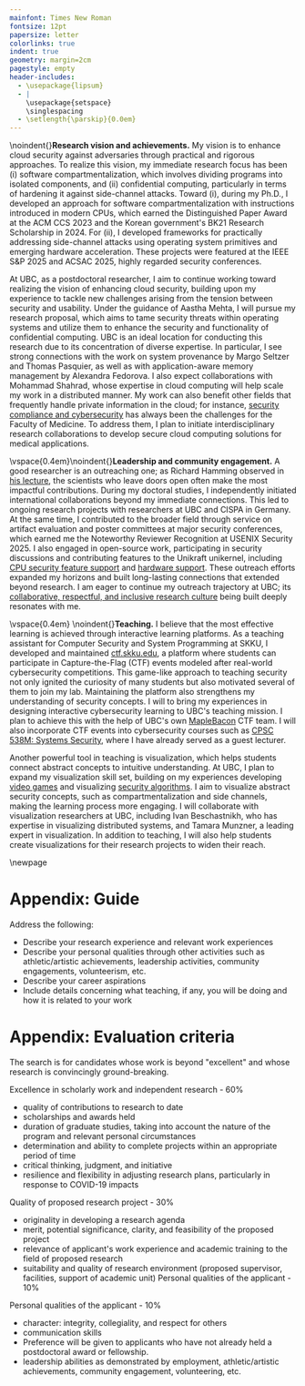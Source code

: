 ```yaml
---
mainfont: Times New Roman
fontsize: 12pt
papersize: letter
colorlinks: true
indent: true
geometry: margin=2cm
pagestyle: empty
header-includes:
  - \usepackage{lipsum}
  - |
    \usepackage{setspace}
    \singlespacing
  - \setlength{\parskip}{0.0em}
---
```


<!-- markdownlint-disable MD041 MD005 -->

\noindent{}**Research vision and achievements.** My vision is to enhance cloud security against adversaries through practical and rigorous approaches. To realize this vision, my immediate research focus has been (i) software compartmentalization, which involves dividing programs into isolated components, and (ii) confidential computing, particularly in terms of hardening it against side-channel attacks. Toward (i), during my Ph.D., I developed an approach for software compartmentalization with instructions introduced in modern CPUs, which earned the Distinguished Paper Award at the ACM CCS 2023 and the Korean government's BK21 Research Scholarship in 2024. For (ii), I developed frameworks for practically addressing side-channel attacks using operating system primitives and emerging hardware acceleration. These projects were featured at the IEEE S&P 2025 and ACSAC 2025, highly regarded security conferences.

At UBC, as a postdoctoral researcher, I aim to continue working toward realizing the vision of enhancing cloud security, building upon my experience to tackle new challenges arising from the tension between security and usability. Under the guidance of Aastha Mehta, I will pursue my research proposal, which aims to tame security threats within operating systems and utilize them to enhance the security and functionality of confidential computing. UBC is an ideal location for conducting this research due to its concentration of diverse expertise. In particular, I see strong connections with the work on system provenance by Margo Seltzer and Thomas Pasquier, as well as with application-aware memory management by Alexandra Fedorova. I also expect collaborations with Mohammad Shahrad, whose expertise in cloud computing will help scale my work in a distributed manner. My work can also benefit other fields that frequently handle private information in the cloud; for instance, [security compliance and cybersecurity](https://mednet.med.ubc.ca/announcements/community-update/introducing-the-new-faculty-of-medicine-it-governance-security-policy/) has always been the challenges for the Faculty of Medicine. To address them, I plan to initiate interdisciplinary research collaborations to develop secure cloud computing solutions for medical applications.

\vspace{0.4em}\noindent{}**Leadership and community engagement.** A good researcher is an outreaching one; as Richard Hamming observed in [his lecture](https://www.cs.virginia.edu/~robins/YouAndYourResearch.html), the scientists who leave doors open often make the most impactful contributions. During my doctoral studies, I independently initiated international collaborations beyond my immediate connections. This led to ongoing research projects with researchers at UBC and CISPA in Germany. At the same time, I contributed to the broader field through service on artifact evaluation and poster committees at major security conferences, which earned me the Noteworthy Reviewer Recognition at USENIX Security 2025. I also engaged in open-source work, participating in security discussions and contributing features to the Unikraft unikernel, including [CPU security feature support](https://github.com/unikraft/unikraft/pull/1094) and [hardware support](https://github.com/unikraft/unikraft/pull/1124). These outreach efforts expanded my horizons and built long-lasting connections that extended beyond research. I am eager to continue my outreach trajectory at UBC; its [collaborative, respectful, and inclusive research culture](https://strategicplan.ubc.ca/strategy-10-research-culture/) being built deeply resonates with me.

\vspace{0.4em} \noindent{}**Teaching.** I believe that the most effective learning is achieved through interactive learning platforms. As a teaching assistant for Computer Security and System Programming at SKKU, I developed and maintained [ctf.skku.edu](http://ctf.skku.edu), a platform where students can participate in Capture-the-Flag (CTF) events modeled after real-world cybersecurity competitions. This game-like approach to teaching security not only ignited the curiosity of many students but also motivated several of them to join my lab. Maintaining the platform also strengthens my understanding of security concepts. I will to bring my experiences in designing interactive cybersecurity learning to UBC's teaching mission. I plan to achieve this with the help of UBC's own [MapleBacon](https://maplebacon.org/) CTF team. I will also incorporate CTF events into cybersecurity courses such as [CPSC 538M: Systems Security](https://aasthakm.github.io/courses/cpsc538m.html), where I have already served as a guest lecturer.

Another powerful tool in teaching is visualization, which helps students connect abstract concepts to intuitive understanding. At UBC, I plan to expand my visualization skill set, building on my experiences developing [video games](https://cafemanhzu.itch.io/) and visualizing [security algorithms](https://github.com/kha-dinh/ORAM-Visualization). I aim to visualize abstract security concepts, such as compartmentalization and side channels, making the learning process more engaging. I will collaborate with visualization researchers at UBC, including Ivan Beschastnikh, who has expertise in visualizing distributed systems, and Tamara Munzner, a leading expert in visualization. In addition to teaching, I will also help students create visualizations for their research projects to widen their reach.

\newpage

# Appendix: Guide

Address the following:

- Describe your research experience and relevant work experiences
- Describe your personal qualities through other activities such as athletic/artistic achievements, leadership activities, community engagements, volunteerism, etc.
- Describe your career aspirations
- Include details concerning what teaching, if any, you will be doing and how it is related to your work

# Appendix: Evaluation criteria

The search is for candidates whose work is beyond "excellent" and whose research is convincingly ground-breaking.

Excellence in scholarly work and independent research - 60%

- quality of contributions to research to date
- scholarships and awards held
- duration of graduate studies, taking into account the nature of the program and relevant personal circumstances
- determination and ability to complete projects within an appropriate period of time
- critical thinking, judgment, and initiative
- resilience and flexibility in adjusting research plans, particularly in response to COVID-19 impacts

Quality of proposed research project - 30%

- originality in developing a research agenda
- merit, potential significance, clarity, and feasibility of the proposed project
- relevance of applicant's work experience and academic training to the field of proposed research
- suitability and quality of research environment (proposed supervisor, facilities, support of academic unit) Personal qualities of the applicant - 10%

Personal qualities of the applicant - 10%

- character: integrity, collegiality, and respect for others
- communication skills
- Preference will be given to applicants who have not already held a postdoctoral award or fellowship.
- leadership abilities as demonstrated by employment, athletic/artistic achievements, community engagement, volunteering, etc.
